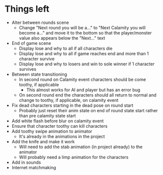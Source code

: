 Things left
===========

+ Alter between rounds scene
  - Change "Next round you will be a..." to "Next Calamity you will become a..." and move it to the bottom so that the player/monster value also appears below the "Next..." text
+ End of game scene
  - Display lose and why to all if all characters die
  - Display lose and why to all if game reaches end and more than 1 character survive
  - Display lose and why to losers and win to sole winner if 1 character survives
+ Between state transitioning
  - In second round on Calamity event characters should be come toothy, if applicable
    * This almost works for AI and player but has an error bug
  - On second round end the characters should all return to normal and change to toothy, if applicable, on calamity event
+ Fix dead characters starting in the dead pose on round start
  - Probably just reset their anim state on end of round state start rather than pre calamity state start
+ Add white flash before blur on calamity event
+ Ensure that character toothy can kill characters
+ Add toothy swipe animation to animator
  - It's already in the animations in the project
+ Add the knife and make it work
  - Will need to add the stab animation (in project already) to the animator
  - Will probably need a limp animation for the characters
+ Add in sounds
+ Internet matchmaking
